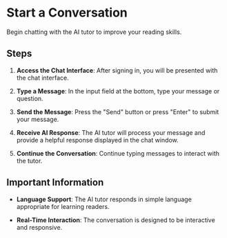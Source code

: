 # Start a Conversation

Begin chatting with the AI tutor to improve your reading skills.

## Steps

1. **Access the Chat Interface**: After signing in, you will be presented with the chat interface.

2. **Type a Message**: In the input field at the bottom, type your message or question.

3. **Send the Message**: Press the "Send" button or press "Enter" to submit your message.

4. **Receive AI Response**: The AI tutor will process your message and provide a helpful response displayed in the chat window.

5. **Continue the Conversation**: Continue typing messages to interact with the tutor.

## Important Information

- **Language Support**: The AI tutor responds in simple language appropriate for learning readers.

- **Real-Time Interaction**: The conversation is designed to be interactive and responsive.
